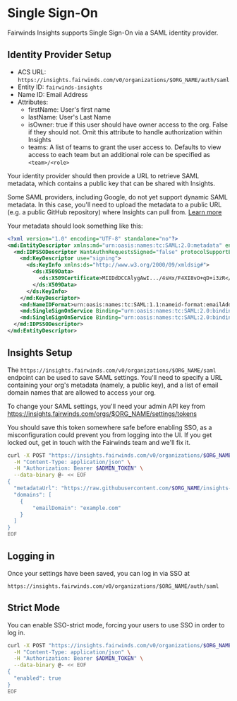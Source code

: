 # Single Sign-On

Fairwinds Insights supports Single Sign-On via a SAML identity provider.

## Identity Provider Setup

* ACS URL: `https://insights.fairwinds.com/v0/organizations/$ORG_NAME/auth/saml`
* Entity ID: `fairwinds-insights`
* Name ID: Email Address
* Attributes:
  * firstName: User's first name
  * lastName: User's Last Name
  * isOwner: true if this user should have owner access to the org. False if they should not. Omit this attribute to handle authorization within Insights
  * teams: A list of teams to grant the user access to. Defaults to view access to each team but an additional role can be specified as `<team>/<role>`

Your identity provider should then provide a URL to retrieve SAML metadata,
which contains a public key that can be shared with Insights.

Some SAML providers, including Google, do not yet support dynamic SAML metadata.
In this case, you'll need to upload the metadata to a public
URL (e.g. a public GitHub repository) where Insights can pull from.
[Learn more](https://en.wikipedia.org/wiki/SAML_metadata#Metadata-driven_interoperability)

Your metadata should look something like this:
```xml
<?xml version="1.0" encoding="UTF-8" standalone="no"?>
<md:EntityDescriptor xmlns:md="urn:oasis:names:tc:SAML:2.0:metadata" entityID="https://accounts.google.com/o/saml2?idpid=C0420sfkv" validUntil="2024-03-10T21:16:30.000Z">
  <md:IDPSSODescriptor WantAuthnRequestsSigned="false" protocolSupportEnumeration="urn:oasis:names:tc:SAML:2.0:protocol">
    <md:KeyDescriptor use="signing">
      <ds:KeyInfo xmlns:ds="http://www.w3.org/2000/09/xmldsig#">
        <ds:X509Data>
          <ds:X509Certificate>MIIDdDCCAlygAwI.../4sHx/F4XI8vO+qD+i3zR</ds:X509Certificate>
        </ds:X509Data>
      </ds:KeyInfo>
    </md:KeyDescriptor>
    <md:NameIDFormat>urn:oasis:names:tc:SAML:1.1:nameid-format:emailAddress</md:NameIDFormat>
    <md:SingleSignOnService Binding="urn:oasis:names:tc:SAML:2.0:bindings:HTTP-Redirect" Location="https://accounts.google.com/o/saml2/idp?idpid=C0420sfkv"/>
    <md:SingleSignOnService Binding="urn:oasis:names:tc:SAML:2.0:bindings:HTTP-POST" Location="https://accounts.google.com/o/saml2/idp?idpid=C0420sfkv"/>
  </md:IDPSSODescriptor>
</md:EntityDescriptor>
```

## Insights Setup

The `https://insights.fairwinds.com/v0/organizations/$ORG_NAME/saml` endpoint can be used to save SAML settings.
You'll need to specify a URL containing your org's metadata (namely, a public key),
and a list of email domain names that are allowed to access your org.

To change your SAML settings, you'll need your admin API key from
https://insights.fairwinds.com/orgs/$ORG_NAME/settings/tokens

You should save this token somewhere safe before enabling SSO, as a misconfiguration could prevent you
from logging into the UI. If you get locked out, get in touch with the Fairwinds team and we'll fix it.

```bash
curl -X POST "https://insights.fairwinds.com/v0/organizations/$ORG_NAME/saml" \
  -H "Content-Type: application/json" \
  -H "Authorization: Bearer $ADMIN_TOKEN" \
  --data-binary @- << EOF
{
  "metadataUrl": "https://raw.githubusercontent.com/$ORG_NAME/insights-configuration/main/metadata.xml",
  "domains": [
    {
        "emailDomain": "example.com"
    }
  ]
}
EOF
```

## Logging in
Once your settings have been saved, you can log in via SSO at

`https://insights.fairwinds.com/v0/organizations/$ORG_NAME/auth/saml`

## Strict Mode
You can enable SSO-strict mode, forcing your users to use SSO in order to log in.

```bash
curl -X POST "https://insights.fairwinds.com/v0/organizations/$ORG_NAME/sso-strict" \
  -H "Content-Type: application/json" \
  -H "Authorization: Bearer $ADMIN_TOKEN" \
  --data-binary @- << EOF
{
  "enabled": true
}
EOF
```
